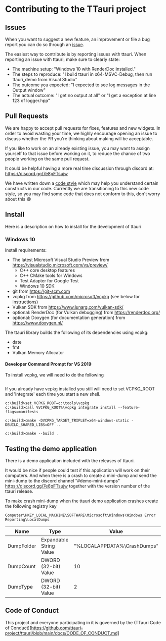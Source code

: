 Contributing to the TTauri project
==================================

Issues
------
When you want to suggest a new feature, an improvement or file a bug
report you can do so through an [issue](https://github.com/ttauri-project/ttauri/issues).

The easiest way to contribute is by reporting issues with ttauri.
When reporting an issue with ttauri, make sure to clearly state:

 - The machine setup: "Windows 10 with RenderDoc installed."
 - The steps to reproduce: "I build ttauri in x64-MSVC-Debug, then run ttauri\_demo from Visual Studio"
 - The outcome you expected: "I expected to see log messages in the Output window"
 - The actual outcome: "I get no output at all" or "I get a exception at line 123 of logger.hpp"

Pull Requests
-------------
We are happy to accept pull requests for fixes, features and new widgets.
In order to avoid wasting your time, we highly encourage opening an issue to discuss
whether the PR you're thinking about making will be acceptable.

If you like to work on an already existing issue, you may want to assign
yourself to that issue before working on it, to reduce the chance of
two people working on the same pull request.

It could be helpful having a more real time discussion through discord at:
<https://discord.gg/7e8pFTsujw>

We have written down a [code style](code_style.md) which may help you
understand certain constructs in our code. Currently we are transitioning
to this new code style, so you may find some code that does not conform
to this, don't worry about this :smile:

Install
-------
Here is a description on how to install for the development of ttauri

### Windows 10

Install requirements:

 - The latest Microsoft Visual Studio Preview from <https://visualstudio.microsoft.com/vs/preview/>
   + C++ core desktop features
   + C++ CMake tools for Windows
   + Test Adapter for Google Test
   + Windows 10 SDK
 - git from <https://git-scm.com>
 - vcpkg from <https://github.com/microsoft/vcpkg> (see below for instructions)
 - Vulkan SDK from <https://www.lunarg.com/vulkan-sdk/>
 - optional: RenderDoc (for Vulkan debugging) from <https://renderdoc.org/>
 - optional: Doxygen (for documentation generation) from <https://www.doxygen.nl/>

The ttauri library builds the following of its dependencies using vcpkg:

 - date
 - fmt
 - Vulkan Memory Allocator

#### Developer Command Prompt for VS 2019

To install vcpkg, we will need to do the following
```

```

If you already have vcpkg installed you still will need to set VCPKG_ROOT and 'integrate'
each time you start a new shell.
```
c:\build>set VCPKG_ROOT=c:\tools\vcpkg
c:\build>call %VCPKG_ROOT%\vcpkg integrate install --feature-flags=manifests
```

```
c:\build>cmake -DVCPKG_TARGET_TRIPLET=x64-windows-static -DBUILD_SHARED_LIBS=OFF ..
```

```
c:\build>cmake --build .
```

Testing the demo application
----------------------------
There is a demo application included with the releases of ttauri.

It would be nice if people could test if this application will work on their computers.
And when there is a crash to create a mini-dump and send the mini-dump to the discord channel
"#demo-mini-dumps" <https://discord.gg/7e8pFTsujw> together with the version number
of the ttauri release.

To make crash mini-dump when the ttauri demo application crashes create the following registry key

`Computer\HKEY_LOCAL_MACHINE\SOFTWARE\Microsoft\Windows\Windows Error Reporting\LocalDumps`

 Name         | Type                    | Value
 ------------ | ----------------------- | ------------
 DumpFolder   | Expandable String Value | "%LOCALAPPDATA%\CrashDumps"
 DumpCount    | DWORD (32-bit) Value    | 10
 DumpType     | DWORD (32-bit) Value    | 2


Code of Conduct
---------------
This project and everyone participating in it is governed by the
(TTauri Code of Conduct)[https://github.com/ttauri-project/ttauri/blob/main/docs/CODE_OF_CONDUCT.md]


